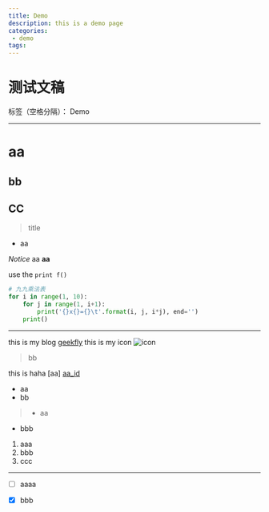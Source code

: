 ```yaml
---
title: Demo
description: this is a demo page
categories:
 - demo
tags:
---
```


# 测试文稿

标签（空格分隔）： Demo


---
# aa
## bb
## CC
> title
- aa

*Notice*
aa
**aa**

use the `print f()`
``` python
# 九九乘法表
for i in range(1, 10):
    for j in range(1, i+1):
        print('{}x{}={}\t'.format(i, j, i*j), end='')
    print()
```
---

this is my blog [geekfly](http://blog.csdn.net/tmaskboy)
this is my icon ![icon](https://ss3.bdstatic.com/70cFv8Sh_Q1YnxGkpoWK1HF6hhy/it/u=3290275224,3577119523&fm=26&gp=0.jpg)
>bb

this is haha [aa] [aa_id]

[aa_id]: http://avatar.csdn.net/2/D/B/1_tmaskboy.jpg  "aaaa"

* aa
* bb

>* aa
* bbb

1. aaa
2. bbb
3. ccc

---
- [ ] aaaa
- [x] bbb




